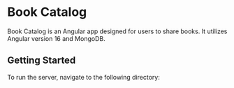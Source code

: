 # Book Catalog

Book Catalog is an Angular app designed for users to share books. It utilizes Angular version 16 and MongoDB.

## Getting Started

To run the server, navigate to the following directory:
